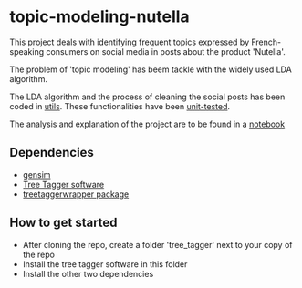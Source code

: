 # topic-modeling-nutella
This project deals with identifying frequent topics expressed by French-speaking consumers on social media in posts about the product 'Nutella'.

The problem of 'topic modeling' has beem tackle with the widely used LDA algorithm.

The LDA algorithm and the process of cleaning the social posts has been coded in [utils](./utils/). These functionalities have been [unit-tested](./unit_tests/).

The analysis and explanation of the project are to be found in a [notebook](./analysis.ipynb)


## Dependencies
- [gensim](https://radimrehurek.com/gensim/)
- [Tree Tagger software](http://www.cis.uni-muenchen.de/~schmid/tools/TreeTagger/)
- [treetaggerwrapper package](http://treetaggerwrapper.readthedocs.io/en/latest/)


## How to get started
- After cloning the repo, create a folder 'tree_tagger' next to your copy of the repo
- Install the tree tagger software in this folder
- Install the other two dependencies	
